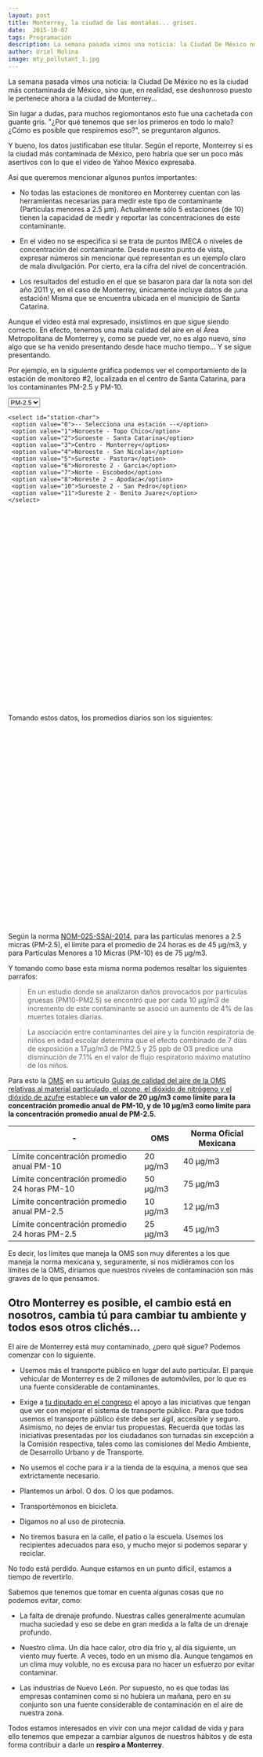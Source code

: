 ```yaml
---
layout: post
title: Monterrey, la ciudad de las montañas... grises.
date:  2015-10-07
tags: Programación
description: La semana pasada vimos una noticia: la Ciudad De México no es la ciudad más contaminada de México, sino que, en realidad, ese deshonroso puesto le pertenece ahora a la ciudad de Monterrey...
author: Uriel Molina
image: mty_pollutant_1.jpg
---
```


La semana pasada vimos una noticia: la Ciudad De México no es la ciudad más contaminada de México, sino que, en realidad, ese deshonroso puesto le pertenece ahora a la ciudad de Monterrey...

Sin lugar a dudas, para muchos regiomontanos esto fue una cachetada con guante gris. "¿Por qué tenemos que ser los primeros en todo lo malo? ¿Cómo es posible que respiremos eso?", se preguntaron algunos.

Y bueno, los datos justificaban ese titular. Según el reporte, Monterrey sí es la ciudad más contaminada de México, pero habría que ser un poco más asertivos con lo que el video de Yahoo México expresaba.

Así que queremos mencionar algunos puntos importantes:

- No todas las estaciones de monitoreo en Monterrey cuentan con las herramientas necesarias para medir este tipo de contaminante (Partículas menores a 2.5 µm). Actualmente sólo 5 estaciones (de 10) tienen la capacidad de medir y reportar las concentraciones de este contaminante.

- En el video no se especifica si se trata de puntos IMECA o niveles de concentración del contaminante. Desde nuestro punto de vista, expresar números sin mencionar qué representan es un ejemplo claro de mala divulgación. Por cierto, era la cifra del nivel de concentración.

- Los resultados del estudio en el que se basaron para dar la nota son del año 2011 y, en el caso de Monterrey, únicamente incluye datos de ¡una estación! Misma que se encuentra ubicada en el municipio de Santa Catarina.

Aunque el video está mal expresado, insistimos en que sigue siendo correcto. En efecto, tenemos una mala calidad del aire en el Área Metropolitana de Monterrey y, como se puede ver, no es algo nuevo, sino algo que se ha venido presentando desde hace mucho tiempo... Y se sigue presentando.

Por ejemplo, en la siguiente gráfica podemos ver el comportamiento de la estación de monitoreo #2, localizada en el centro de Santa Catarina, para los contaminantes PM-2.5 y PM-10.

<div id="controls">
	<select id="pollutant-char">
	 <option value="PM2.5">PM-2.5</option>
	 <option value="PM10">PM-10</option>
	</select> 

	<select id="station-char">
	 <option value="0">-- Selecciona una estación --</option>
	 <option value="1">Noroeste - Topo Chico</option>
	 <option value="2">Suroeste - Santa Catarina</option>
	 <option value="3">Centro - Monterrey</option>
	 <option value="4">Noroeste - San Nicolas</option>
	 <option value="5">Sureste - Pastora</option>
	 <option value="6">Nororeste 2 - Garcia</option>
	 <option value="7">Norte - Escobedo</option>
	 <option value="8">Noreste 2 - Apodaca</option>
	 <option value="10">Suroeste 2 - San Pedro</option>
	 <option value="11">Sureste 2 - Benito Juarez</option>
	</select> 
</div>

<div id="chart-container-oms" style="width:100%; height:400px;"></div>

Tomando estos datos, los promedios diarios son los siguientes:

<div id="chart-container-average" style="width:100%; height:400px;"></div>

Según la norma [NOM-025-SSAI-2014](http://www.dof.gob.mx/nota_detalle_popup.php?codigo=5357042), para las partículas menores a 2.5 micras (PM-2.5), el límite para el promedio de 24 horas es de 45 µg/m3, y para Partículas Menores a 10 Micras (PM-10) es de 75 µg/m3. 

Y tomando como base esta misma norma podemos resaltar los siguientes parrafos:

> En un estudio donde se analizaron daños provocados por partículas gruesas (PM10-PM2.5) se encontró que por cada 10 μg/m3 de incremento de este contaminante se asoció un aumento de 4% de las muertes totales diarias.

> La asociación entre contaminantes del aire y la función respiratoria de niños en edad escolar determina que el efecto combinado de 7 días de exposición a 17μg/m3 de PM2.5 y 25 ppb de O3 predice una disminución de 7.1% en el valor de flujo respiratorio máximo matutino de los niños.

Para esto la [OMS](http://www.who.int/about/es/) en su artículo [Guías de calidad del aire de la OMS relativas al material particulado, el ozono, el dióxido de nitrógeno y el dióxido de azufre](http://apps.who.int/iris/bitstream/10665/69478/1/WHO_SDE_PHE_OEH_06.02_spa.pdf) establece **un valor de 20 μg/m3 como límite para la concentración promedio anual de PM-10, y de 10 μg/m3 como límite para la concentración promedio anual de PM-2.5**.


| -                                             | OMS      | Norma Oficial Mexicana |
|-----------------------------------------------|----------|------------------------|
| Límite concentración promedio anual PM-10     | 20 μg/m3 | 40 μg/m3               |
| Límite concentración promedio 24 horas PM-10  | 50 μg/m3 | 75 μg/m3               |
| Límite concentración promedio anual PM-2.5    | 10 μg/m3 | 12 μg/m3               |
| Límite concentración promedio 24 horas PM-2.5 | 25 μg/m3 | 45 μg/m3               |


Es decir, los límites que maneja la OMS son muy diferentes a los que maneja la norma mexicana y, seguramente, si nos midiéramos con los límites de la OMS, diríamos que nuestros niveles de contaminación son más graves de lo que pensamos.

## Otro Monterrey es posible, el cambio está en nosotros, cambia tú para cambiar tu ambiente y todos esos otros clichés...

El aire de Monterrey está muy contaminado, ¿pero qué sigue? Podemos comenzar con lo siguiente.

- Usemos más el transporte público en lugar del auto particular. El parque vehicular de Monterrey es de 2 millones de automóviles, por lo que es una fuente considerable de contaminantes.

- Exige a [tu diputado en el congreso](http://www.hcnl.gob.mx/organizacion/distritos.php) el apoyo a las iniciativas que tengan que ver con mejorar el sistema de transporte público. Para que todos usemos el transporte público éste debe ser ágil, accesible y seguro. Asimismo, no dejes de enviar tus propuestas. Recuerda que todas las iniciativas presentadas por los ciudadanos son turnadas sin excepción a la Comisión respectiva, tales como las comisiones del Medio Ambiente, de Desarrollo Urbano y de Transporte.

- No usemos el coche para ir a la tienda de la esquina, a menos que sea extrictamente necesario.

- Plantemos un árbol. O dos. O los que podamos.

- Transportémonos en bicicleta.

- Digamos no al uso de pirotecnia.

- No tiremos basura en la calle, el patio o la escuela. Usemos los recipientes adecuados para eso, y mucho mejor si podemos separar y reciclar.

No todo está perdido. Aunque estamos en un punto difícil, estamos a tiempo de revertirlo.

Sabemos que tenemos que tomar en cuenta algunas cosas que no podemos evitar, como:

- La falta de drenaje profundo. Nuestras calles generalmente acumulan mucha suciedad y eso se debe en gran medida a la falta de un drenaje profundo.

- Nuestro clima. Un día hace calor, otro día frio y, al día siguiente, un viento muy fuerte. A veces, todo en un mismo día. Aunque tengamos en un clima muy voluble, no es excusa para no hacer un esfuerzo por evitar contaminar.

- Las industrias de Nuevo León. Por supuesto, no es que todas las empresas contaminen como si no hubiera un mañana, pero en su conjunto son una fuente considerable de contaminación en el aire de nuestra zona.

Todos estamos interesados en vivir con una mejor calidad de vida y para ello tenemos que empezar a cambiar algunos de nuestros hábitos y de esta forma contribuir a darle un **respiro a Monterrey**.
